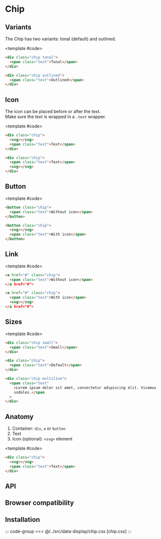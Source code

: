<script setup>
	import Example from "../../.vitepress/theme/app/components/Example.vue"
	import Baseline from "../../.vitepress/theme/app/components/Baseline.vue"
	</script>

  <style>
	.anatomy {
    outline: var(--_anatomy-border-gray);
    outline-offset: 3px;
		* {
			outline: var(--_anatomy-border-red);
			outline-offset: -2px;
		}
	}
</style>

# Chip

## Variants

The Chip has two variants: tonal (default) and outlined.

<Example row>
<template #example>
<div class="chip tonal">
<span class="text">Tonal</span>
</div>
<div class="chip outlined"><span class="text">Outlined</span></div>
</template>

<template #code>

```html
<div class="chip tonal">
  <span class="text">Tonal</span>
</div>

<div class="chip outlined">
  <span class="text">Outlined</span>
</div>
```

</template>
</Example>

## Icon

The icon can be placed before or after the text. <br>
Make sure the text is wrapped in a `.text` wrapper.

<Example row>
<template #example>
<div class="chip">
  <svg
    xmlns="http://www.w3.org/2000/svg"
    width="32"
    height="32"
    viewBox="0 0 24 24"
  >
    <path
      fill="currentColor"
      d="M16.25 3A3.75 3.75 0 0 1 20 6.75v9a3.75 3.75 0 0 1-2.89 3.651l2.462 1.172a.75.75 0 0 1-.55 1.392l-.095-.038L13.83 19.5h-3.661l-5.097 2.427a.75.75 0 1 1-.645-1.354L6.89 19.4A3.75 3.75 0 0 1 4 15.75v-9A3.75 3.75 0 0 1 7.75 3zM8 15a1 1 0 1 0 0 2a1 1 0 0 0 0-2m8 0a1 1 0 1 0 0 2a1 1 0 0 0 0-2m.25-10.5h-8.5A2.25 2.25 0 0 0 5.5 6.75v5.75h13V6.75a2.25 2.25 0 0 0-2.25-2.25m-3 1.5a.75.75 0 0 1 0 1.5h-2.5a.75.75 0 0 1 0-1.5z"
    />
  </svg>
  <span class="text">Tonal</span>
</div>

<div class="chip outlined">
  <span class="text">Outlined</span>
  <svg
    xmlns="http://www.w3.org/2000/svg"
    width="32"
    height="32"
    viewBox="0 0 24 24"
  >
    <path
      fill="currentColor"
      d="M16.25 3A3.75 3.75 0 0 1 20 6.75v9a3.75 3.75 0 0 1-2.89 3.651l2.462 1.172a.75.75 0 0 1-.55 1.392l-.095-.038L13.83 19.5h-3.661l-5.097 2.427a.75.75 0 1 1-.645-1.354L6.89 19.4A3.75 3.75 0 0 1 4 15.75v-9A3.75 3.75 0 0 1 7.75 3zM8 15a1 1 0 1 0 0 2a1 1 0 0 0 0-2m8 0a1 1 0 1 0 0 2a1 1 0 0 0 0-2m.25-10.5h-8.5A2.25 2.25 0 0 0 5.5 6.75v5.75h13V6.75a2.25 2.25 0 0 0-2.25-2.25m-3 1.5a.75.75 0 0 1 0 1.5h-2.5a.75.75 0 0 1 0-1.5z"
    />
  </svg>
</div>

</template>

<template #code>

```html
<div class="chip">
  <svg></svg>
  <span class="text">Text</span>
</div>

<div class="chip">
  <span class="text">Text</span>
  <svg></svg>
</div>
```

</template>
</Example>

## Button

<Example column>
<template #example>
<div class="row">
<button class="chip">
<span class="text">Tonal button</span>
</button>

<button class="chip outlined">
<span class="text">Outlined button</span>
</button>
</div>

<div class="row">
<button class="chip">
<svg xmlns="http://www.w3.org/2000/svg" width="32" height="32" viewBox="0 0 32 32"><path fill="currentColor" d="M29.907 5.14a1.25 1.25 0 0 1-.047 1.767l-19 18a1.25 1.25 0 0 1-1.775-.055l-6.75-7.25a1.25 1.25 0 0 1 1.83-1.704l5.89 6.327L28.14 5.093a1.25 1.25 0 0 1 1.767.047"/></svg>
<span class="text">Open now</span>
</button>

<button class="chip outlined">
<span class="text">Sort by</span>
<svg xmlns="http://www.w3.org/2000/svg" width="32" height="32" viewBox="0 0 32 32"><path fill="currentColor" d="M5.366 11.116a1.25 1.25 0 0 1 1.768 0L16 19.982l8.866-8.866a1.25 1.25 0 0 1 1.768 1.768l-9.75 9.75a1.25 1.25 0 0 1-1.768 0l-9.75-9.75a1.25 1.25 0 0 1 0-1.768"/></svg>
</button>
</div>
</template>

<template #code>

```html
<button class="chip">
  <span class="text">Without icon</span>
</button>

<button class="chip">
  <svg></svg>
  <span class="text">With icon</span>
</button>
```

</template>
</Example>

## Link

<Example row>
<template #example>
<a href="#" class="chip">
<span class="text">Tonal link</span>
</a href="#">

<a href="#" class="chip outlined">
<span class="text">Outlined link</span>
<svg xmlns="http://www.w3.org/2000/svg" width="32" height="32" viewBox="0 0 32 32"><path fill="currentColor" d="M7.75 5.5A2.25 2.25 0 0 0 5.5 7.75v16.5a2.25 2.25 0 0 0 2.25 2.25h16.5a2.25 2.25 0 0 0 2.25-2.25v-5a1.25 1.25 0 1 1 2.5 0v5A4.75 4.75 0 0 1 24.25 29H7.75A4.75 4.75 0 0 1 3 24.25V7.75A4.75 4.75 0 0 1 7.75 3h5a1.25 1.25 0 1 1 0 2.5zM18 4.25c0-.69.56-1.25 1.25-1.25h8.5c.69 0 1.25.56 1.25 1.25v8.5a1.25 1.25 0 1 1-2.5 0V7.268l-6.366 6.366a1.25 1.25 0 1 1-1.768-1.768L24.732 5.5H19.25c-.69 0-1.25-.56-1.25-1.25"/></svg>
</a href="#">

</template>

<template #code>

```html
<a href="#" class="chip">
  <span class="text">Without icon</span>
</a href="#">

<a href="#" class="chip">
  <span class="text">With icon</span>
  <svg></svg>
</a href="#">
```

</template>
</Example>

<!-- TODO: should this be out of the box? -->
<!--
## Colors

<Example column>
<template #example>
<div class="row">
<button class="chip tonal primary"><span class="text">Primary</span></button>
<button class="chip tonal good"><span class="text">good</span></button>
<button class="chip tonal ok"><span class="text">ok</span></button>
<button class="chip tonal warning"><span class="text">Warning</span></button>
<button class="chip tonal error"><span class="text">red</span></button>
</div>

<div class="row">
<button class="chip outlined primary"><span class="text">Primary</span></button>
<button class="chip outlined good"><span class="text">good</span></button>
<button class="chip outlined ok"><span class="text">ok</span></button>
<button class="chip outlined warning"><span class="text">Warning</span></button>
<button class="chip outlined error"><span class="text">red</span></button>
</div>

<div class="row">
<button class="chip outlined primary">
<svg xmlns="http://www.w3.org/2000/svg" width="32" height="32" viewBox="0 0 32 32"><path fill="currentColor" d="M29.907 5.14a1.25 1.25 0 0 1-.047 1.767l-19 18a1.25 1.25 0 0 1-1.775-.055l-6.75-7.25a1.25 1.25 0 0 1 1.83-1.704l5.89 6.327L28.14 5.093a1.25 1.25 0 0 1 1.767.047"/></svg>
<span class="text">With icon</span>
</button>
<button class="chip outlined good">
<svg xmlns="http://www.w3.org/2000/svg" width="32" height="32" viewBox="0 0 32 32"><path fill="currentColor" d="M29.907 5.14a1.25 1.25 0 0 1-.047 1.767l-19 18a1.25 1.25 0 0 1-1.775-.055l-6.75-7.25a1.25 1.25 0 0 1 1.83-1.704l5.89 6.327L28.14 5.093a1.25 1.25 0 0 1 1.767.047"/></svg>
<span class="text">With icon</span>
</button>
<button class="chip outlined ok">
<svg xmlns="http://www.w3.org/2000/svg" width="32" height="32" viewBox="0 0 32 32"><path fill="currentColor" d="M29.907 5.14a1.25 1.25 0 0 1-.047 1.767l-19 18a1.25 1.25 0 0 1-1.775-.055l-6.75-7.25a1.25 1.25 0 0 1 1.83-1.704l5.89 6.327L28.14 5.093a1.25 1.25 0 0 1 1.767.047"/></svg>
<span class="text">With icon</span>
</button>
<button class="chip outlined warning">
<svg xmlns="http://www.w3.org/2000/svg" width="32" height="32" viewBox="0 0 32 32"><path fill="currentColor" d="M29.907 5.14a1.25 1.25 0 0 1-.047 1.767l-19 18a1.25 1.25 0 0 1-1.775-.055l-6.75-7.25a1.25 1.25 0 0 1 1.83-1.704l5.89 6.327L28.14 5.093a1.25 1.25 0 0 1 1.767.047"/></svg>
<span class="text">With icon</span>
</button>
<button class="chip outlined error">
<svg xmlns="http://www.w3.org/2000/svg" width="32" height="32" viewBox="0 0 32 32"><path fill="currentColor" d="M29.907 5.14a1.25 1.25 0 0 1-.047 1.767l-19 18a1.25 1.25 0 0 1-1.775-.055l-6.75-7.25a1.25 1.25 0 0 1 1.83-1.704l5.89 6.327L28.14 5.093a1.25 1.25 0 0 1 1.767.047"/></svg>
<span class="text">With icon</span>
</button>
</div>

</template>

</Example> -->

## Sizes

<Example row>
<template #example>
<div class="chip tonal small">
<span class="text">Small</span>
</div>
<div class="chip">
<span class="text">Default</span>
</div>
<div class="chip multiline" style="max-width: 30ch;">
<span class="text">Lorem ipsum dolor sit amet, consectetur adipiscing elit. Vivamus sodales.</span>
</div>
</template>

<template #code>

```html
<div class="chip small">
  <span class="text">Small</span>
</div>

<div class="chip">
  <span class="text">Default</span>
</div>

<div class="chip multiline">
  <span class="text"
    >Lorem ipsum dolor sit amet, consectetur adipiscing elit. Vivamus
    sodales.</span
  >
</div>
```

</template>
</Example>

## Anatomy

1. Container: `div`, `a` or `button`
2. Text
3. Icon (optional): `<svg>` element

<Example row>
<template #example>
<div class="chip tonal anatomy">
<svg xmlns="http://www.w3.org/2000/svg" width="32" height="32" viewBox="0 0 32 32"><path fill="currentColor" d="M29.907 5.14a1.25 1.25 0 0 1-.047 1.767l-19 18a1.25 1.25 0 0 1-1.775-.055l-6.75-7.25a1.25 1.25 0 0 1 1.83-1.704l5.89 6.327L28.14 5.093a1.25 1.25 0 0 1 1.767.047"/></svg>
<span class="text">Chip example</span>
</div>

</template>

<template #code>

```html
<div class="chip">
  <svg></svg>
  <span class="text">Text</span>
</div>
```

</template>
</Example>

## API

<!--@include: ./chip-api.md -->

## Browser compatibility

<Baseline :ids="['light-dark', 'color-mix']" />

## Installation

::: code-group
<<< @/../src/data-display/chip.css [chip.css]
:::
